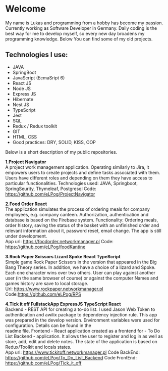  # Welcome  #
  My name is Lukas and programming from a hobby has become my passion. Currently working as Software Developer in Germany. Daily coding is the best way for me to develop myself, so every new day broadens my programming knowledge. 
  Below You can find some of my old projects. 

   ## Technologies I use: ##
  * JAVA
  * SpringBoot
  * JavaScript (EcmaSript 6)
  * React JS
  * Node JS
  * Express JS 
  * Hibernate
  * Nest JS
  * TypeScript
  * Jest
  * SQL
  * Redux / Redux toolkit
  * GIT 
  * HTML, CSS
  * Good practices: DRY, SOLID, KISS, OOP
  
   Below is a short description of my public repositories.

**1.Project Navigator**  
  A project work management application. Operating similarly to Jira, it empowers users to create projects and define tasks associated with them. Users have different roles and depending on them they have access to particular functionalities.
  Technologies used: JAVA, Springboot, SpringSeurity, Thymeleaf, Postgresql
  Code: https://github.com/eLPog/ProjectNavigator
 
 **2.Food Order React**  
  The application simulates the process of ordering meals for company employees, e.g. company canteen. 
  Authorization, authentication and database is based on the Firebase system.
  Functionality: Ordering meals, order history, saving the status of the basket with an unfinished order and relevant information about it, password reset, email change.
  The app is still under development.   
  App url: https://foodorder.networkmanager.pl
  Code: https://github.com/eLPog/foodKantine
  
 **3.Rock Paper Scissors Lizard Spoke React TypeScript**  
   Simple game Rock Paper Scissors in the version that appeared in the Big Bang Theory series. In addition, we have a choice of a lizard and Spoke. Each one character wins over two others. 
   User can play against another user  (in the same browser of course) or against the computer Names and games history are save to local storage.  
   Url: https://www.rockpaper.networkmanager.pl
   Code:https://github.com/eLPog/RPS
   
  **4.Tick it off FullstackApp ExpressJS TypeScript React**  
   Backend - REST API for creating a to-do list. I used Jason Web Token to authentication and awilix package to dependency injection rule. This app was prepared in the develop version. Environment variables were used for configuration. Details can be found in the   
   readme file.
   Frontend -   React application created as a frontend for - To Do List Backend - application. It allows the user to register and log in as well as store, add, edit and delete notes. The state of the application is based on Redux/Toolkit and locals states.      
   App url:  https://www.tickitoff.networkmanager.pl
   Code BackEnd: https://github.com/eLPog/To_Do_List_Backend
   Code FrontEnd: https://github.com/eLPog/Tick_it_off

  
  
 

  
     
    
